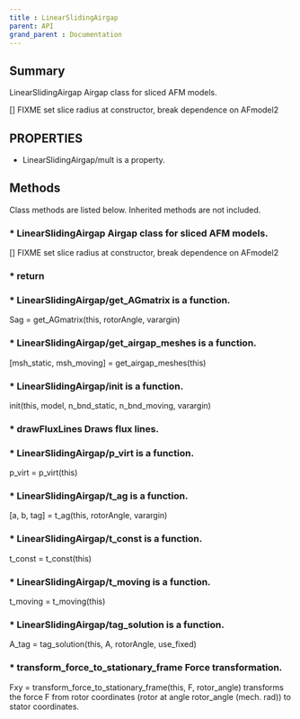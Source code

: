 ```yaml
---
title : LinearSlidingAirgap
parent: API
grand_parent : Documentation
---
```

## Summary
LinearSlidingAirgap Airgap class for sliced AFM models.

[] FIXME set slice radius at constructor, break dependence on
AFmodel2
## PROPERTIES
* LinearSlidingAirgap/mult is a property.

## Methods
Class methods are listed below. Inherited methods are not included.
### * LinearSlidingAirgap Airgap class for sliced AFM models.

[] FIXME set slice radius at constructor, break dependence on
AFmodel2

### * return

### * LinearSlidingAirgap/get_AGmatrix is a function.
Sag = get_AGmatrix(this, rotorAngle, varargin)

### * LinearSlidingAirgap/get_airgap_meshes is a function.
[msh_static, msh_moving] = get_airgap_meshes(this)

### * LinearSlidingAirgap/init is a function.
init(this, model, n_bnd_static, n_bnd_moving, varargin)

### * drawFluxLines Draws flux lines.

### * LinearSlidingAirgap/p_virt is a function.
p_virt = p_virt(this)

### * LinearSlidingAirgap/t_ag is a function.
[a, b, tag] = t_ag(this, rotorAngle, varargin)

### * LinearSlidingAirgap/t_const is a function.
t_const = t_const(this)

### * LinearSlidingAirgap/t_moving is a function.
t_moving = t_moving(this)

### * LinearSlidingAirgap/tag_solution is a function.
A_tag = tag_solution(this, A, rotorAngle, use_fixed)

### * transform_force_to_stationary_frame Force transformation.

Fxy = transform_force_to_stationary_frame(this, F, rotor_angle)
transforms the force F from rotor coordinates (rotor at angle
rotor_angle (mech. rad)) to stator coordinates.

